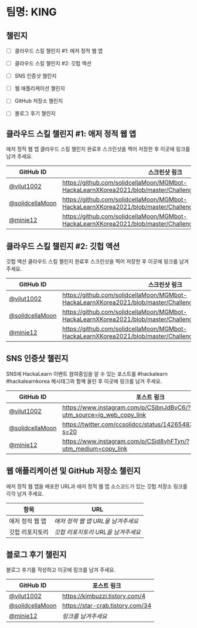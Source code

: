 # 팀명: KING #

## 챌린지 ##

* [ ] 클라우드 스킬 챌린지 #1: 애저 정적 웹 앱
* [ ] 클라우드 스킬 챌린지 #2: 깃헙 액션
* [ ] SNS 인증샷 챌린지
* [ ] 웹 애플리케이션 챌린지
* [ ] GitHub 저장소 챌린지
* [ ] 블로그 후기 챌린지


## 클라우드 스킬 챌린지 #1: 애저 정적 웹 앱 ##

애저 정적 웹 앱 클라우드 스킬 챌린지 완료후 스크린샷을 찍어 저장한 후 이곳에 링크를 남겨 주세요.

| GitHub ID | 스크린샷 링크 |
| --------- | ------------- |
| [@vilut1002](https://github.com/vilut1002) | https://github.com/solidcellaMoon/MGMbot-HackaLearnXKorea2021/blob/master/Challenge/soominChallenge1.PNG |
| [@solidcellaMoon](https://github.com/solidcellaMoon) | https://github.com/solidcellaMoon/MGMbot-HackaLearnXKorea2021/blob/master/Challenge/jh-ch1.png |
| [@minie12](https://github.com/minie12) | https://github.com/solidcellaMoon/MGMbot-HackaLearnXKorea2021/blob/master/Challenge/Eunjung_challenge1.PNG |



## 클라우드 스킬 챌린지 #2: 깃헙 액션 ##

깃헙 액션 클라우드 스킬 챌린지 완료후 스크린샷을 찍어 저장한 후 이곳에 링크를 남겨 주세요.

| GitHub ID | 스크린샷 링크 |
| --------- | ------------- |
| [@vilut1002](https://github.com/vilut1002) | https://github.com/solidcellaMoon/MGMbot-HackaLearnXKorea2021/blob/master/Challenge/soominChallenge1.PNG |
| [@solidcellaMoon](https://github.com/solidcellaMoon) | https://github.com/solidcellaMoon/MGMbot-HackaLearnXKorea2021/blob/master/Challenge/jh-ch2.png |
| [@minie12](https://github.com/minie12) | https://github.com/solidcellaMoon/MGMbot-HackaLearnXKorea2021/blob/master/Challenge/Eunjung_challenge2.PNG |



## SNS 인증샷 챌린지 ##

SNS에 HackaLearn 이벤트 참여중임을 알 수 있는 포스트를 #hackalearn #hackalearnkorea 해시태그와 함꼐 올린 후 이곳에 링크를 남겨 주세요.

| GitHub ID | 포스트 링크 |
| --------- | ------------- |
| [@vilut1002](https://github.com/vilut1002) | https://www.instagram.com/p/CSjbnJdBvC6/?utm_source=ig_web_copy_link|
| [@solidcellaMoon](https://github.com/solidcellaMoon) | https://twitter.com/ccsolidcc/status/1426548346244632580?s=20 |
| [@minie12](https://github.com/minie12) | https://www.instagram.com/p/CSjd8yhFTyn/?utm_medium=copy_link |



## 웹 애플리케이션 및 GitHub 저장소 챌린지 ##

애저 정적 웹 앱을 배포한 URL과 애저 정적 웹 앱 소스코드가 있는 깃헙 저장소 링크를 각각 남겨 주세요.

| 항목            | URL                                |
| --------------- | ---------------------------------- |
| 애저 정적 웹 앱 | *애저 정적 웹 앱 URL을 남겨주세요* |
| 깃헙 리포지토리 | *깃헙 리포지토리 URL을 남겨주세요* |


## 블로그 후기 챌린지 ##

블로그 후기를 작성하고 이곳에 링크를 남겨 주세요.

| GitHub ID | 포스트 링크 |
| --------- | ------------- |
| [@vilut1002](https://github.com/vilut1002) | https://kimbuzzi.tistory.com/4 |
| [@solidcellaMoon](https://github.com/solidcellaMoon) | https://star-crab.tistory.com/34 |
| [@minie12](https://github.com/minie12) | *링크를 남겨주세요* |
